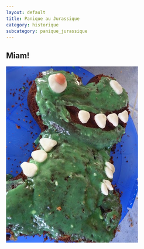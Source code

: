 ```yaml
---
layout: default
title: Panique au Jurassique
category: historique
subcategory: panique_jurassique
---
```


## Miam!

![dino](/assets/images/pages/P1100013.JPG)
